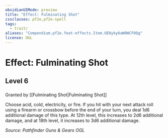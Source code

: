 ```yaml
---
obsidianUIMode: preview
title: "Effect: Fulminating Shot"
cssclasses: pf2e,pf2e-spell
tags:
  - trait/
aliases: "Compendium.pf2e.feat-effects.Item.UE0yky6aW0WCF0Qg"
license: OGL
---
```

# Effect: Fulminating Shot
## Level 6
### 






Granted by [[Fulminating Shot|Fulminating Shot]]

Choose acid, cold, electricity, or fire. If you hit with your next attack roll using a firearm or crossbow before the end of your turn, you deal 1d6 additional damage of this type. At 12th level, this increases to 2d6 additional damage, and at 18th level, it increases to 3d6 additional damage.

*Source: Pathfinder Guns & Gears*
*OGL*
